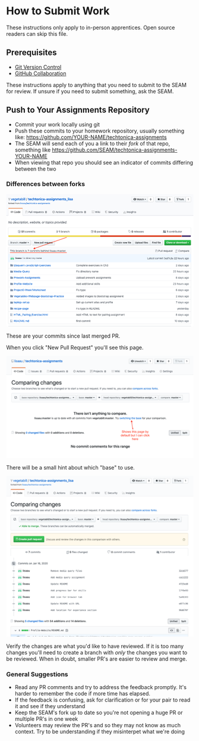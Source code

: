 # How to Submit Work

These instructions only apply to in-person apprentices. Open source readers can skip this file.

## Prerequisites

- [Git Version Control](/git-version-control/git-version-control.md)
- [GitHub Collaboration](/github-collaboration/github-collaboration.md)

These instructions apply to anything that you need to submit to the SEAM for review. If unsure if you need to submit something, ask the SEAM.

## Push to Your Assignments Repository

- Commit your work locally using git
- Push these commits to your homework repository, usually something like: https://github.com/YOUR-NAME/techtonica-assignments
- The SEAM will send each of you a link to their *fork* of that repo, something like https://github.com/SEAM/techtonica-assignments-YOUR-NAME
- When viewing that repo you should see an indicator of commits differing between the two

### Differences between forks

![](./pr-example-1.png)

These are your commits since last merged PR.

When you click "New Pull Request" you'll see this page.

![](./pr-example-2.png)

There will be a small hint about which "base" to use.

![](./pr-example-3.png)

Verify the changes are what you'd like to have reviewed. If it is too many changes you'll need to create a branch with _only_ the changes you want to be reviewed. When in doubt, smaller PR's are easier to review and merge.


### General Suggestions

- Read any PR comments and try to address the feedback promptly. It's harder to remember the code if more time has elapsed.
- If the feedback is confusing, ask for clarification or for your pair to read it and see if they understand
- Keep the SEAM's fork up to date so you're not opening a huge PR or multiple PR's in one week
- Volunteers may review the PR's and so they may not know as much context. Try to be understanding if they misinterpet what we're doing
